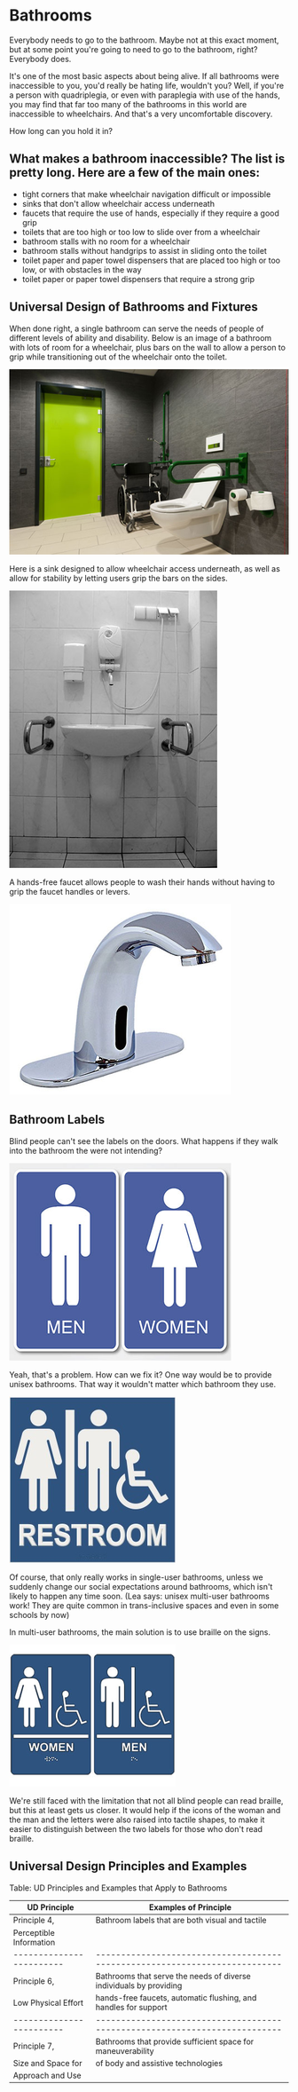 # Bathrooms

Everybody needs to go to the bathroom. Maybe not at this exact moment, but at some point you're going to need to go to the bathroom, right? Everybody does.

It's one of the most basic aspects about being alive. If all bathrooms were inaccessible to you, you'd really be hating life, wouldn't you? Well, if you're a person with quadriplegia, or even with paraplegia with use of the hands, you may find that far too many of the bathrooms in this world are inaccessible to wheelchairs. And that's a very uncomfortable discovery.

How long can you hold it in?

## What makes a bathroom inaccessible? The list is pretty long. Here are a few of the main ones:

- tight corners that make wheelchair navigation difficult or impossible
- sinks that don't allow wheelchair access underneath
- faucets that require the use of hands, especially if they require a good grip
- toilets that are too high or too low to slide over from a wheelchair
- bathroom stalls with no room for a wheelchair
- bathroom stalls without handgrips to assist in sliding onto the toilet
- toilet paper and paper towel dispensers that are placed too high or too low, or with obstacles in the way
- toilet paper or paper towel dispensers that require a strong grip

## Universal Design of Bathrooms and Fixtures

When done right, a single bathroom can serve the needs of people of different levels of ability and disability. Below is an image of a bathroom with lots of room for a wheelchair, plus bars on the wall to allow a person to grip while transitioning out of the wheelchair onto the toilet.

![a bathroom with accessibility features](bathroom-toilet2-600.jpg)

Here is a sink designed to allow wheelchair access underneath, as well as allow for stability by letting users grip the bars on the sides.

![sink with room underneath for wheelchair](bathroom-accessible-500.jpg)

A hands-free faucet allows people to wash their hands without having to grip the faucet handles or levers.

![hands-free faucet](faucet-400.jpg)

## Bathroom Labels

Blind people can't see the labels on the doors. What happens if they walk into the bathroom the were not intending?

![bathroom signs for men and women](bathroom-sign.jpg)

Yeah, that's a problem. How can we fix it? One way would be to provide unisex bathrooms. That way it wouldn't matter which bathroom they use.

![unisex bathroom sign](bathroom-unisex.jpg)

Of course, that only really works in single-user bathrooms, unless we suddenly change our social expectations around bathrooms, which isn't likely to happen any time soon. (Lea says: unisex multi-user bathrooms work! They are quite common in trans-inclusive 
spaces and even in some schools by now)

In multi-user bathrooms, the main solution is to use braille on the signs.

![bathroom signs with braille](bathroom-braille.jpg)

We're still faced with the limitation that not all blind people can read braille, but this at least gets us closer. It would help if the icons of the woman and the man and the letters were also raised into tactile shapes, to make it easier to distinguish between the two labels for those who don't read braille.

## Universal Design Principles and Examples

Table: UD Principles and Examples that Apply to Bathrooms

UD Principle            | Examples of Principle
------------------------|--------------------------------------------------------------------------
Principle 4,            | Bathroom labels that are both visual and tactile
Perceptible Information	|
------------------------|--------------------------------------------------------------------------
Principle 6,            | Bathrooms that serve the needs of diverse individuals by providing
Low Physical Effort     | hands-free faucets, automatic flushing, and handles for support
------------------------|--------------------------------------------------------------------------
Principle 7,            | Bathrooms that provide sufficient space for maneuverability 
Size and Space for      | of body and assistive technologies
Approach and Use	      |


